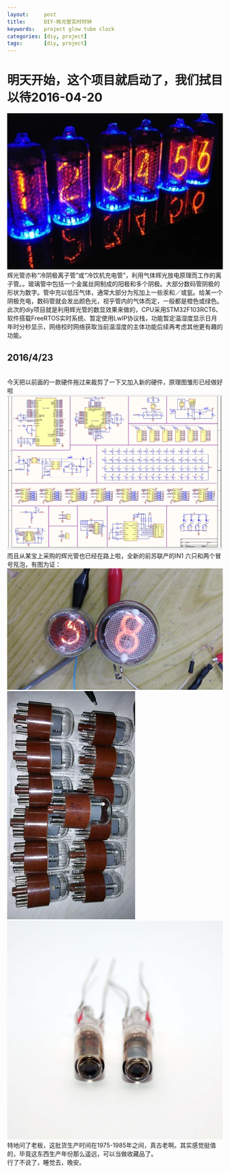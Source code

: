 ```yaml
---
layout:     post
title:      DIY-辉光管实时时钟
keywords:   project glow tube clock
categories: [diy, project]
tags:	    [diy, project]
---
```


# 明天开始，这个项目就启动了，我们拭目以待2016-04-20 #
![image1](/images/images/githubpages/glow-tube-clock-img01.jpg)<br />
辉光管亦称“冷阴极离子管”或“冷饮机充电管”，利用气体辉光放电原理而工作的离子管。。玻璃管中包括一个金属丝网制成的阳极和多个阴极。大部分数码管阴极的形状为数字。管中充以低压气体，通常大部分为氖加上一些汞和／或氩。给某一个阴极充电，数码管就会发出颜色光，视乎管内的气体而定，一般都是橙色或绿色。此次的diy项目就是利用辉光管的数显效果来做的，CPU采用STM32F103RCT6、软件搭载FreeRTOS实时系统、暂定使用LwIP协议栈，功能暂定温湿度显示日月年时分秒显示，网络校时网络获取当前温湿度的主体功能后续再考虑其他更有趣的功能。<br />
## 2016/4/23 ##
<br />今天把以前画的一款硬件拖过来裁剪了一下又加入新的硬件，原理图雏形已经做好啦<br />
![image1](/images/glow-tube-clock-img/glow-tube-clock-img02.png)<br />
而且从某宝上采购的辉光管也已经在路上啦，全新的前苏联产的IN1 六只和两个冒号氖泡，有图为证：<br />
![image1](/images/glow-tube-clock-img/glow-tube-clock-img03.jpg)<br />
![image1](/images/glow-tube-clock-img/glow-tube-clock-img04.jpg)<br />
![image1](/images/glow-tube-clock-img/glow-tube-clock-img05.jpg)<br />
特地问了老板，这批货生产时间在1975-1985年之间，真古老啊。其实感觉挺值的，毕竟这东西生产年份那么遥远，可以当做收藏品了。<br />
行了不说了，睡觉去，晚安。

